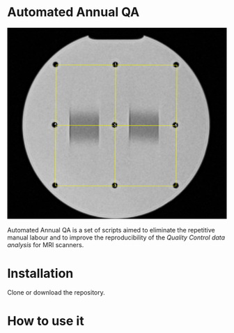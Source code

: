 
# Automated Annual QA 
![](./icons/lin.png)


Automated Annual QA is a set of scripts aimed to eliminate the repetitive manual labour and to improve the reproducibility of the *Quality Control data analysis* for MRI scanners.

# Installation
Clone or download the repository.

# How to use it
 

